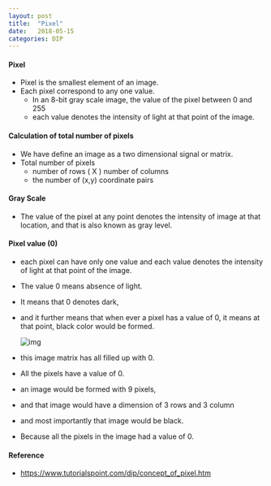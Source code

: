 ```yaml
---
layout: post
title:  "Pixel"
date:   2018-05-15
categories: DIP
---
```


#### Pixel

- Pixel is the smallest element of an image.
- Each pixel correspond to any one value.
  - In an 8-bit gray scale image, the value of the pixel between 0 and 255
  - each value denotes the intensity of light at that point of the image.

#### Calculation of total number of pixels

- We have define an image as a two dimensional signal or matrix.
- Total number of pixels
  - number of rows ( X ) number of columns
  - the number of (x,y) coordinate pairs

#### Gray Scale

- The value of the pixel at any point denotes the intensity of image at that location, and that is also known as gray level.

#### Pixel value (0)

- each pixel can have only one value and each value denotes the intensity of light at that point of the image.

- The value 0 means absence of light. 

- It means that 0 denotes dark, 

- and it further means that when ever a pixel has a value of 0, it means at that point, black color would be formed.

  ![img](https://github.com/KoJunHee/kojunhee.github.io/raw/master/img/pixelTable.png)

- this image matrix has all filled up with 0. 

- All the pixels have a value of 0. 

- an image would be formed with 9 pixels, 

- and that image would have a dimension of 3 rows and 3 column 

- and most importantly that image would be black.

- Because all the pixels in the image had a value of 0.

#### Reference

- https://www.tutorialspoint.com/dip/concept_of_pixel.htm